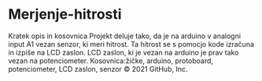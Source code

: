 # Merjenje-hitrosti
Kratek opis in kosovnica
Projekt deluje tako, da je na arduino v analogni input A1 vezan senzor, ki meri hitrost. Ta hitrost se s pomocjo kode izračuna in izpiše na LCD zaslon. LCD zaslon, ki je vezan na arduino je prav tako vezan na potenciometer.
Kosovnica:žičke, arduino, protoboard, potenciometer, LCD zaslon, senzor
© 2021 GitHub, Inc.
